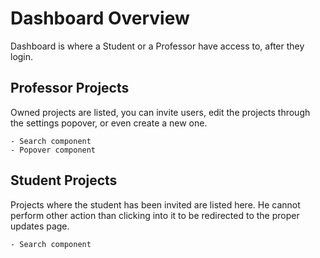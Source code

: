 # Dashboard Overview

Dashboard is where a Student or a Professor have access to, after they login.

## Professor Projects

Owned projects are listed, you can invite users, edit the projects through the settings popover, or even create a new one.

    - Search component
    - Popover component

## Student Projects

Projects where the student has been invited are listed here. He cannot perform other action than clicking into it to be redirected to the proper updates page.

    - Search component